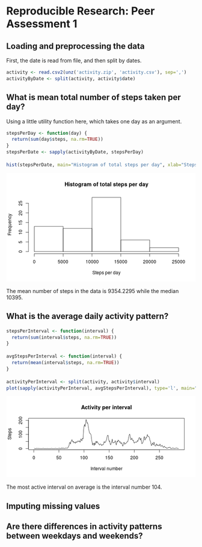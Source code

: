 # Reproducible Research: Peer Assessment 1

## Loading and preprocessing the data

First, the date is read from file, and then split by dates.

```r
activity <- read.csv2(unz('activity.zip', 'activity.csv'), sep=',')
activityByDate <- split(activity, activity$date)
```

## What is mean total number of steps taken per day?

Using a little utility function here, which takes one day as an argument.


```r
stepsPerDay <- function(day) {
  return(sum(day$steps, na.rm=TRUE))
}
stepsPerDate <- sapply(activityByDate, stepsPerDay)

hist(stepsPerDate, main="Histogram of total steps per day", xlab="Steps per day")
```

![plot of chunk meanTotalStepsPerDay](figure/meanTotalStepsPerDay.png) 

The mean number of steps in the data is 9354.2295 while the median 10395.

## What is the average daily activity pattern?


```r
stepsPerInterval <- function(interval) {
  return(sum(interval$steps, na.rm=TRUE))
}

avgStepsPerInterval <- function(interval) {
  return(mean(interval$steps, na.rm=TRUE))
}

activityPerInterval <- split(activity, activity$interval)
plot(sapply(activityPerInterval, avgStepsPerInterval), type='l', main="Activity per interval", xlab="Interval number", ylab="Steps")
```

![plot of chunk avgDailyPattern](figure/avgDailyPattern.png) 

The most active interval on average is the interval number 104.

## Imputing missing values



## Are there differences in activity patterns between weekdays and weekends?
